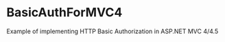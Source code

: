 BasicAuthForMVC4
================

Example of implementing HTTP Basic Authorization in ASP.NET MVC 4/4.5
